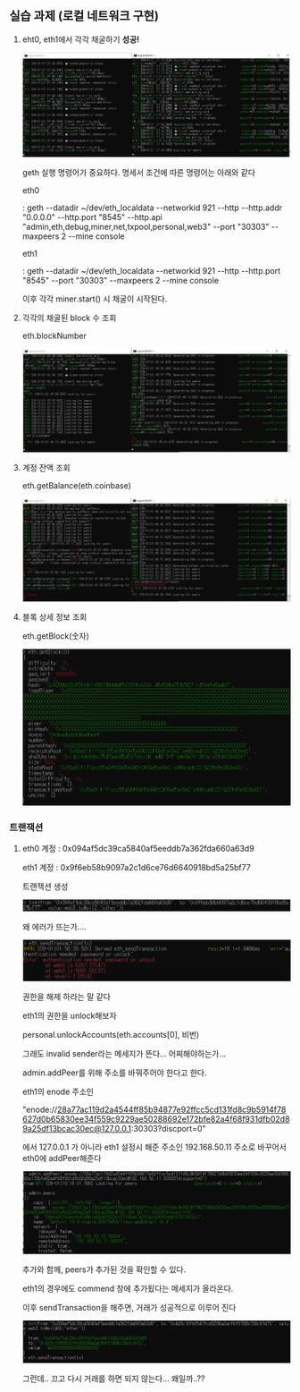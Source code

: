 ## 실습 과제 (로컬 네트워크 구현)

1. eht0, eth1에서 각각 채굴하기 **성공!**

   <img src="test.assets/image-20210901103910389.png" alt="image-20210901103910389" style="zoom: 67%;" />

   geth 실행 명령어가 중요하다. 명세서 조건에 따른 명령어는 아래와 같다

   eth0

   : geth --datadir ~/dev/eth_localdata --networkid 921 --http --http.addr "0.0.0.0" --http.port "8545" --http.api "admin,eth,debug,miner,net,txpool,personal,web3"  --port "30303" --maxpeers 2 --mine console

   eth1

   : geth --datadir ~/dev/eth_localdata --networkid 921 --http --http.port "8545" --port "30303" --maxpeers 2 --mine  console

   이후 각각 miner.start() 시 채굴이 시작된다.

2. 각각의 채굴된 block 수 조회

   eth.blockNumber

   <img src="test.assets/image-20210901104634902.png" alt="image-20210901104634902" style="zoom: 67%;" />

3. 계정 잔액 조회

   eth.getBalance(eth.coinbase)

   ![image-20210901104851033](test.assets/image-20210901104851033.png)

4. 블록 상세 정보 조회

   eth.getBlock(숫자)

   <img src="test.assets/image-20210901105031935.png" alt="image-20210901105031935" style="zoom:67%;" />

### 트랜잭션

1. eth0 계정 : 0x094af5dc39ca5840af5eeddb7a362fda660a63d9

   eth1 계정 : 0x9f6eb58b9097a2c1d6ce76d6640918bd5a25bf77

   트랜잭션 생성

   ![image-20210901105829093](test.assets/image-20210901105829093.png)

   왜 에러가 뜨는가....

   ![image-20210901111322857](test.assets/image-20210901111322857.png)

   권한을 해제 하라는 말 같다

   eth1의 권한을 unlock해보자

   personal.unlockAccounts(eth.accounts[0], 비번)

   그래도 invalid sender라는 메세지가 뜬다... 어찌해야하는가...
   
   admin.addPeer를 위해 주소를 바꿔주어야 한다고 한다.
   
   eth1의 enode 주소인 
   
   "enode://28a77ac119d2a4544ff85b94877e92ffcc5cd131fd8c9b5914f78627d0b65830ee34f559c9229ae50288692e172bfe82a4f68f931dfb02d89a25df13bcac30ec@127.0.0.1:30303?discport=0"
   
   에서 127.0.0.1 가 아니라 eth1 설정시 해준 주소인 192.168.50.11 주소로 바꾸어서 eth0에 addPeer해준다
   
   ![image-20210901193332118](2021-09-01[PJT2_SUB1].assets/image-20210901193332118.png)
   
   추가와 함께, peers가 추가된 것을 확인할 수 있다.
   
   eth1의 경우에도 commend 창에 추가됬다는 메세지가 올라온다.
   
   이후 sendTransaction을 해주면, 거래가 성공적으로 이루어 진다
   
   ![image-20210901193456222](2021-09-01[PJT2_SUB1].assets/image-20210901193456222.png)
   
   그런데.. 끄고 다시 거래를 하면 되지 않는다... 왜일까..??
